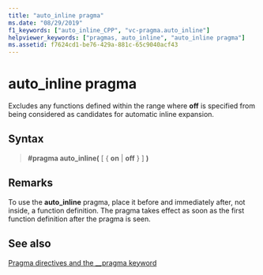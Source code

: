 ```yaml
---
title: "auto_inline pragma"
ms.date: "08/29/2019"
f1_keywords: ["auto_inline_CPP", "vc-pragma.auto_inline"]
helpviewer_keywords: ["pragmas, auto_inline", "auto_inline pragma"]
ms.assetid: f7624cd1-be76-429a-881c-65c9040acf43
---
```

# auto_inline pragma

Excludes any functions defined within the range where **off** is specified from being considered as candidates for automatic inline expansion.

## Syntax

> **#pragma auto_inline(** [ { **on** | **off** } ] **)**

## Remarks

To use the **auto_inline** pragma, place it before and immediately after, not inside, a function definition. The pragma takes effect as soon as the first function definition after the pragma is seen.

## See also

[Pragma directives and the __pragma keyword](../preprocessor/pragma-directives-and-the-pragma-keyword.md)
